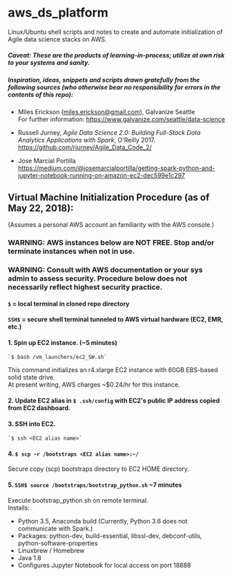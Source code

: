 # aws_ds_platform 
Linux/Ubuntu shell scripts and notes to create and automate initialization of Agile data science stacks on AWS.
##### Caveat: These are the products of learning-in-process; utilize at own risk to your systems and sanity.

##### Inspiration, ideas, snippets and scripts drawn gratefully from the following sources (who otherwise bear no responsibility for errors in the contents of this repo):
* Miles Erickson (miles.erickson@gmail.com), Galvanize Seattle  
 For further information: https://www.galvanize.com/seattle/data-science  
 
* Russell Jurney, _Agile Data Science 2.0: Building Full-Stack Data Analytics Applications with Spark_, O'Reilly 2017.  
 https://github.com/rjurney/Agile_Data_Code_2/ 
 
* Jose Marcial Portilla  
 https://medium.com/@josemarcialportilla/getting-spark-python-and-jupyter-notebook-running-on-amazon-ec2-dec599e1c297  
 
## Virtual Machine Initialization Procedure (as of May 22, 2018):
(Assumes a personal AWS account an familiarity with the AWS console.)
### WARNING: AWS instances below are NOT FREE. Stop and/or terminate instances when not in use.
### WARNING: Consult with AWS documentation or your sys admin to assess security. Procedure below does not necessarily reflect highest security practice.  

 #### `$` = local terminal in cloned repo directory  
 #### `SSH$` = secure shell terminal tunneled to AWS virtual hardware (EC2, EMR, etc.) 

#### 1. Spin up EC2 instance. (~5 minutes)  

    `$ bash /vm_launchers/ec2_SW.sh`

   This command initializes an r4.xlarge EC2 instance with 60GB EBS-based solid state drive.  
   At present writing, AWS charges ~$0.24/hr for this instance.

#### 2. Update EC2 alias in `$ .ssh/config` with EC2's public IP address copied from EC2 dashboard.  

#### 3. SSH into EC2.  
    `$ ssh <EC2 alias name>` 

#### 4. `$ scp -r /bootstraps <EC2 alias name>:~/`  
 Secure copy (scp) bootstraps directory to EC2 HOME directory.  
 
#### 5. `SSH$ source /bootstraps/bootstrap_python.sh` **~7 minutes**  
 Execute bootstrap_python.sh on remote terminal.  
 Installs:
   * Python 3.5, Anaconda build (Currently, Python 3.6 does not communicate with Spark.)
   * Packages: python-dev, build-essential, libssl-dev, debconf-utils, python-software-properties
   * Linuxbrew / Homebrew
   * Java 1.8
   * Configures Jupyter Notebook for local access on port 18888

